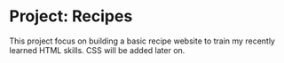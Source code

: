 # Project: Recipes

This project focus on building a basic recipe website to train my recently
learned HTML skills. CSS will be added later on.
